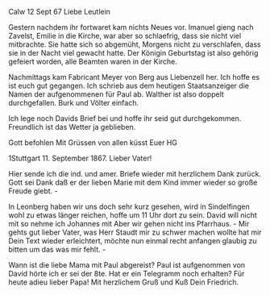  Calw 12 Sept 67
Liebe Leutlein

Gestern nachdem ihr fortwaret kam nichts Neues vor. Imanuel gieng nach Zavelst, Emilie in die Kirche, war aber so schlaefrig, dass sie nicht viel mitbrachte. Sie hatte sich so abgemüht, Morgens nicht zu verschlafen, dass sie in der Nacht viel gewacht hatte. Der Königin Geburtstag ist also gehörig gefeiert worden, alle Beamten waren in der Kirche.

Nachmittags kam Fabricant Meyer von Berg aus Liebenzell her. 
Ich hoffe es ist euch gut gegangen. Ich schrieb aus dem heutigen Staatsanzeiger die Namen der aufgenommenen für Paul ab. Walther ist also doppelt durchgefallen. Burk und Völter einfach.

Ich lege noch Davids Brief bei und hoffe ihr seid gut durchgekommen. Freundlich ist das Wetter ja geblieben.

 Gott befohlen
 Mit Grüssen von allen küsst
 Euer HG


 1Stuttgart 11. September 1867.
Lieber Vater!

Hier sende ich die ind. und amer. Briefe wieder mit herzlichem Dank zurück. Gott sei Dank daß er der lieben Marie mit dem Kind immer wieder so große Freude giebt. -

In Leonberg haben wir uns doch sehr kurz gesehen, wird in Sindelfingen wohl zu etwas länger reichen, hoffe um 11 Uhr dort zu sein. David will nicht mit so nehme ich Johannes mit Aber wir gehen nicht ins Pfarrhaus. - Mir gehts gut lieber Vater, was Herr Staudt mir zu schwer machen wollte hat mir Dein Text wieder erleichtert, möchte nun einmal recht anfangen glaubig zu bitten um das was mir fehlt. -

Wann ist die liebe Mama mit Paul abgereist? Paul ist aufgenommen von David hörte ich er sei der 8te. Hat er ein Telegramm noch erhalten? 
Für heute adieu lieber Papa!
 Mit herzlichem Gruß und Kuß
 Dein Friedrich.
